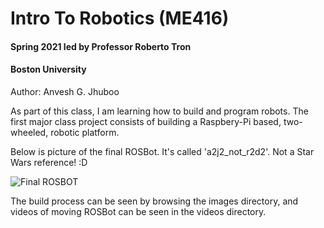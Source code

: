 # Intro To Robotics (ME416)
#### Spring 2021 led by Professor Roberto Tron
#### Boston University

Author: Anvesh G. Jhuboo

As part of this class, I am learning how to build and program robots.
The first major class project consists of building a Raspbery-Pi based, 
two-wheeled, robotic platform.

Below is picture of the final ROSBot. 
It's called 'a2j2\_not\_r2d2'. Not a Star Wars reference! :D

![Final ROSBOT](https://www.github.com/jhuboo/ROSbot/tree/main/images/finalROSbot.jpg)

The build process can be seen by browsing the images directory, and videos
of moving ROSBot can be seen in the videos directory.
